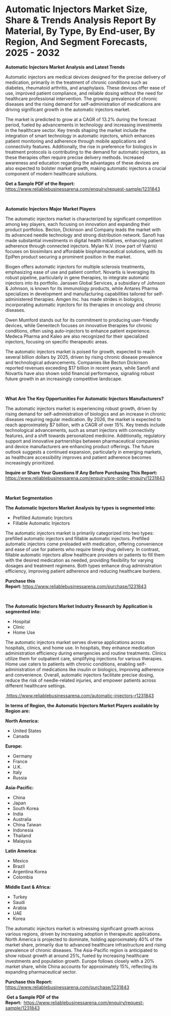 <p><h1>Automatic Injectors Market Size, Share & Trends Analysis Report By Material, By Type, By End-user, By Region, And Segment Forecasts, 2025 - 2032</h1></p><p><strong>Automatic Injectors Market Analysis and Latest Trends</strong></p>
<p><p>Automatic injectors are medical devices designed for the precise delivery of medication, primarily in the treatment of chronic conditions such as diabetes, rheumatoid arthritis, and anaphylaxis. These devices offer ease of use, improved patient compliance, and reliable dosing without the need for healthcare professional intervention. The growing prevalence of chronic diseases and the rising demand for self-administration of medications are driving significant growth in the automatic injectors market.</p><p>The market is predicted to grow at a CAGR of 13.2% during the forecast period, fueled by advancements in technology and increasing investments in the healthcare sector. Key trends shaping the market include the integration of smart technology in automatic injectors, which enhances patient monitoring and adherence through mobile applications and connectivity features. Additionally, the rise in preference for biologics in treatment protocols is contributing to the demand for automatic injectors, as these therapies often require precise delivery methods. Increased awareness and education regarding the advantages of these devices are also expected to bolster market growth, making automatic injectors a crucial component of modern healthcare solutions.</p></p>
<p><strong>Get a Sample PDF of the Report:&nbsp;</strong> <a href="https://www.reliablebusinessarena.com/enquiry/request-sample/1231843?utm_campaign=2102&utm_medium=2&utm_source=Github&utm_content=ia&utm_term=13042025&utm_id=automatic-injectors">https://www.reliablebusinessarena.com/enquiry/request-sample/1231843</a></p>
<p>&nbsp;</p>
<p><strong>Automatic Injectors Major Market Players</strong></p>
<p><p>The automatic injectors market is characterized by significant competition among key players, each focusing on innovation and expanding their product portfolios. Becton, Dickinson and Company leads the market with its advanced needle technology and strong distribution network. Sanofi has made substantial investments in digital health initiatives, enhancing patient adherence through connected injectors. Mylan N.V. (now part of Viatris) focuses on biosimilars and affordable biopharmaceutical solutions, with its EpiPen product securing a prominent position in the market.</p><p>Biogen offers automatic injectors for multiple sclerosis treatments, emphasizing ease of use and patient comfort. Novartis is leveraging its robust pipeline, particularly in gene therapies, to integrate automatic injectors into its portfolio. Janssen Global Services, a subsidiary of Johnson & Johnson, is known for its immunology products, while Antares Pharma specializes in development and manufacturing capabilities tailored for self-administered therapies. Amgen Inc. has made strides in biologics, incorporating automatic injectors for its therapies in oncology and chronic diseases.</p><p>Owen Mumford stands out for its commitment to producing user-friendly devices, while Genentech focuses on innovative therapies for chronic conditions, often using auto-injectors to enhance patient experience. Medeca Pharma and Kaleo are also recognized for their specialized injectors, focusing on specific therapeutic areas.</p><p>The automatic injectors market is poised for growth, expected to reach several billion dollars by 2025, driven by rising chronic disease prevalence and technological advancements. Companies like Becton Dickinson reported revenues exceeding $17 billion in recent years, while Sanofi and Novartis have also shown solid financial performance, signaling robust future growth in an increasingly competitive landscape.</p></p>
<p>&nbsp;</p>
<p><strong>What Are The Key Opportunities For Automatic Injectors Manufacturers?</strong></p>
<p><p>The automatic injectors market is experiencing robust growth, driven by rising demand for self-administration of biologics and an increase in chronic diseases requiring regular medication. By 2026, the market is expected to reach approximately $7 billion, with a CAGR of over 15%. Key trends include technological advancements, such as smart injectors with connectivity features, and a shift towards personalized medicine. Additionally, regulatory support and innovative partnerships between pharmaceutical companies and device manufacturers are enhancing product offerings. The future outlook suggests a continued expansion, particularly in emerging markets, as healthcare accessibility improves and patient adherence becomes increasingly prioritized.</p></p>
<p><strong>Inquire or Share Your Questions If Any Before Purchasing This Report:</strong> <a href="https://www.reliablebusinessarena.com/enquiry/pre-order-enquiry/1231843?utm_campaign=2102&utm_medium=2&utm_source=Github&utm_content=ia&utm_term=13042025&utm_id=automatic-injectors">https://www.reliablebusinessarena.com/enquiry/pre-order-enquiry/1231843</a></p>
<p>&nbsp;</p>
<p><strong>Market Segmentation</strong></p>
<p><strong>The Automatic Injectors Market Analysis by types is segmented into:</strong></p>
<p><ul><li>Prefilled Automatic Injectors</li><li>Fillable Automatic Injectors</li></ul></p>
<p><p>The automatic injectors market is primarily categorized into two types: prefilled automatic injectors and fillable automatic injectors. Prefilled automatic injectors come preloaded with medication, offering convenience and ease of use for patients who require timely drug delivery. In contrast, fillable automatic injectors allow healthcare providers or patients to fill them with the desired medication as needed, providing flexibility for varying dosages and treatment regimens. Both types enhance drug administration efficiency, improving patient adherence and reducing healthcare burdens.</p></p>
<p><strong>Purchase this Report:&nbsp;</strong><a href="https://www.reliablebusinessarena.com/purchase/1231843?utm_campaign=2102&utm_medium=2&utm_source=Github&utm_content=ia&utm_term=13042025&utm_id=automatic-injectors">https://www.reliablebusinessarena.com/purchase/1231843</a></p>
<p>&nbsp;</p>
<p><strong>The Automatic Injectors Market Industry Research by Application is segmented into:</strong></p>
<p><ul><li>Hospital</li><li>Clinic</li><li>Home Use</li></ul></p>
<p><p>The automatic injectors market serves diverse applications across hospitals, clinics, and home use. In hospitals, they enhance medication administration efficiency during emergencies and routine treatments. Clinics utilize them for outpatient care, simplifying injections for various therapies. Home use caters to patients with chronic conditions, enabling self-administration of medications like insulin or biologics, improving adherence and convenience. Overall, automatic injectors facilitate precise dosing, reduce the risk of needle-related injuries, and empower patients across different healthcare settings.</p></p>
<p><a href="https://www.reliablebusinessarena.com/automatic-injectors-r1231843?utm_campaign=2102&utm_medium=2&utm_source=Github&utm_content=ia&utm_term=13042025&utm_id=automatic-injectors">&nbsp;https://www.reliablebusinessarena.com/automatic-injectors-r1231843</a></p>
<p><strong>In terms of Region, the Automatic Injectors Market Players available by Region are:</strong></p>
<p>
    <p> <strong> North America: </strong>
        <ul>
            <li>United States</li>
            <li>Canada</li>
        </ul>
        </p> 
    <p> <strong> Europe: </strong>
        <ul>
            <li>Germany</li>
            <li>France</li>
            <li>U.K.</li>
            <li>Italy</li>
            <li>Russia</li>
        </ul>
        </p> 
    <p> <strong> Asia-Pacific: </strong>
        <ul>
            <li>China</li>
            <li>Japan</li>
            <li>South Korea</li>
            <li>India</li>
            <li>Australia</li>
            <li>China Taiwan</li>
            <li>Indonesia</li>
            <li>Thailand</li>
            <li>Malaysia</li>
        </ul>
        </p> 
    <p> <strong> Latin America: </strong>
        <ul>
            <li>Mexico</li>
            <li>Brazil</li>
            <li>Argentina Korea</li>
            <li>Colombia</li>
        </ul>
        </p> 
    <p> <strong> Middle East & Africa: </strong>
        <ul>
            <li>Turkey</li>
            <li>Saudi</li>
            <li>Arabia</li>
            <li>UAE</li>
            <li>Korea</li>
        </ul>
    </p>
    </p>
<p><p>The automatic injectors market is witnessing significant growth across various regions, driven by increasing adoption in therapeutic applications. North America is projected to dominate, holding approximately 40% of the market share, primarily due to advanced healthcare infrastructure and rising prevalence of chronic diseases. The Asia-Pacific region is anticipated to show robust growth at around 25%, fueled by increasing healthcare investments and population growth. Europe follows closely with a 20% market share, while China accounts for approximately 15%, reflecting its expanding pharmaceutical sector.</p></p>
<p><strong>Purchase this Report: </strong><a href="https://www.reliablebusinessarena.com/purchase/1231843?utm_campaign=2102&utm_medium=2&utm_source=Github&utm_content=ia&utm_term=13042025&utm_id=automatic-injectors">https://www.reliablebusinessarena.com/purchase/1231843</a></p>
<p>&nbsp;<strong>Get a Sample PDF of the Report:&nbsp;&nbsp;</strong><a href="https://www.reliablebusinessarena.com/enquiry/request-sample/1231843?utm_campaign=2102&utm_medium=2&utm_source=Github&utm_content=ia&utm_term=13042025&utm_id=automatic-injectors">https://www.reliablebusinessarena.com/enquiry/request-sample/1231843</a></p>
<p><strong></strong></p>
<p><p></p><p></p><p></p></p>